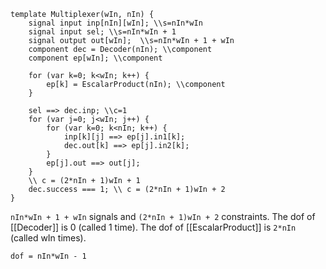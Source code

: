 ```
template Multiplexer(wIn, nIn) {
    signal input inp[nIn][wIn]; \\s=nIn*wIn
    signal input sel; \\s=nIn*wIn + 1
    signal output out[wIn];  \\s=nIn*wIn + 1 + wIn
    component dec = Decoder(nIn); \\component
    component ep[wIn]; \\component

    for (var k=0; k<wIn; k++) {
        ep[k] = EscalarProduct(nIn); \\component
    }

    sel ==> dec.inp; \\c=1
    for (var j=0; j<wIn; j++) {
        for (var k=0; k<nIn; k++) {
            inp[k][j] ==> ep[j].in1[k];
            dec.out[k] ==> ep[j].in2[k];
        }
        ep[j].out ==> out[j];
    }
    \\ c = (2*nIn + 1)wIn + 1
    dec.success === 1; \\ c = (2*nIn + 1)wIn + 2
}
```
`nIn*wIn + 1 + wIn` signals and `(2*nIn + 1)wIn + 2` constraints. The dof of [[Decoder]] is 0 (called 1 time). The dof of [[EscalarProduct]] is `2*nIn` (called wIn times).  

`dof = nIn*wIn - 1`